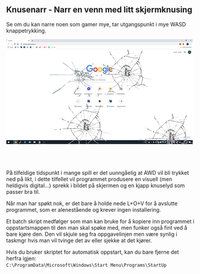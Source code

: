 ﻿## Knusenarr - Narr en venn med litt skjermknusing 

Se om du kan narre noen som gamer mye, tar utgangspunkt i mye WASD knappetrykking.  

![Example UI](example_ui.png)  
<br><br><br>

På tilfeldige tidspunkt i mange spill er det uunngåelig at AWD vil bli trykket ned på likt, 
i dette tilfellet vil programmet produsere en visuell (men heldigvis digital...) 
sprekk i bildet på skjermen og en kjapp knuselyd som passer bra til.  

Når man har spøkt nok, er det bare å holde nede L+O+V for å avslutte programmet, som er alenestående og krever ingen installering.  

Et batch skript medfølger som man kan bruke for å kopiere inn programmet i oppstartsmappen til den man skal spøke med, 
men funker også fint ved å bare kjøre den. Den vil skjule seg fra oppgavelinjen men være synlig i taskmgr hvis man vil 
tvinge det av eller sjekke at det kjører.  

Hvis du bruker skriptet for automatisk oppstart, kan du bare fjerne det herfra igjen:  
```C:\ProgramData\Microsoft\Windows\Start Menu\Programs\StartUp```